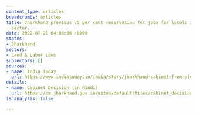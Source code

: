 ```yaml
---
content_type: articles
breadcrumbs: articles
title: Jharkhand provides 75 per cent reservation for jobs for locals in the private
  sector.
date: 2022-07-21 04:00:00 +0000
states:
- Jharkhand
sectors:
- Land & Labor Laws
subsectors: []
sources:
- name: India Today
  url: https://www.indiatoday.in/india/story/jharkhand-cabinet-free-electricity-reservations-locals-private-sectors-hemant-soren-1976169-2022-07-15
details:
- name: Cabinet Decision (in Hindi)
  url: https://cm.jharkhand.gov.in/sites/default/files/cabinet_decision_15_07_2022%28Hindi%29.pdf
is_analysis: false

---
```

